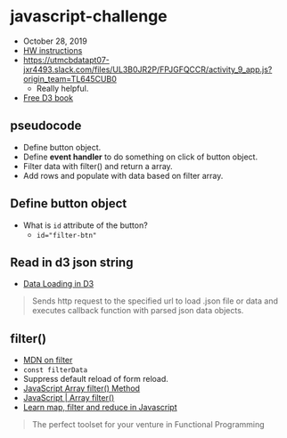 # javascript-challenge
* October 28, 2019
* [HW instructions](https://github.com/the-Coding-Boot-Camp-at-UT/UT-MCB-DATA-PT-07-2019-U-C/tree/master/homework-instructions/14-Intro-To-JavaScript/Instructions)
* https://utmcbdatapt07-jxr4493.slack.com/files/UL3B0JR2P/FPJGFQCCR/activity_9_app.js?origin_team=TL645CUB0
    * Really helpful.
* [Free D3 book](https://leanpub.com/D3-Tips-and-Tricks)

## pseudocode ##
* Define button object.
* Define **event handler** to do something on click of button object.
* Filter data with filter() and return a array.
* Add rows and populate with data based on filter array.

## Define button object ##
* What is `id` attribute of the button?
    * `id="filter-btn"`

## Read in d3 json string ##
* [Data Loading in D3](https://www.tutorialsteacher.com/d3js/loading-data-from-file-in-d3js)
> Sends http request to the specified url to load .json file or data and executes callback function with parsed json data objects.

## filter() ##
* [MDN on filter](https://developer.mozilla.org/en-US/docs/Web/JavaScript/Reference/Global_Objects/Array/filter)
* `const filterData`
* Suppress default reload of form reload.
* [JavaScript Array filter() Method](https://www.w3schools.com/jsref/jsref_filter.asp)
* [JavaScript | Array filter()](https://www.geeksforgeeks.org/javascript-array-filter/)
* [Learn map, filter and reduce in Javascript](https://medium.com/@joomiguelcunha/learn-map-filter-and-reduce-in-javascript-ea59009593c4)
> The perfect toolset for your venture in Functional Programming